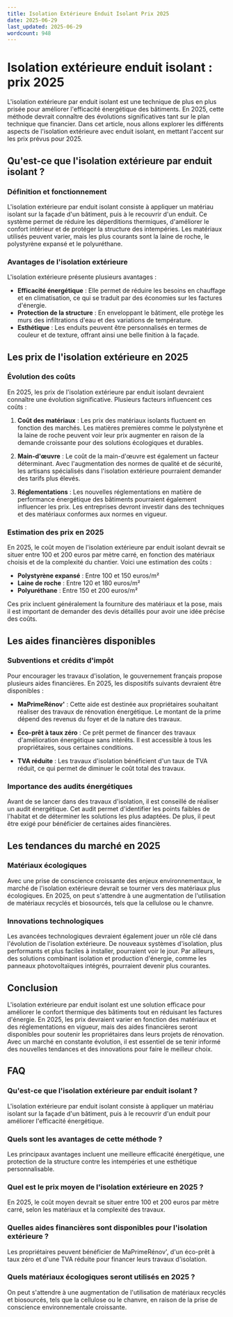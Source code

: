 ```yaml
---
title: Isolation Extérieure Enduit Isolant Prix 2025
date: 2025-06-29
last_updated: 2025-06-29
wordcount: 948
---
```


# Isolation extérieure enduit isolant : prix 2025

L'isolation extérieure par enduit isolant est une technique de plus en plus prisée pour améliorer l'efficacité énergétique des bâtiments. En 2025, cette méthode devrait connaître des évolutions significatives tant sur le plan technique que financier. Dans cet article, nous allons explorer les différents aspects de l'isolation extérieure avec enduit isolant, en mettant l'accent sur les prix prévus pour 2025.

## Qu'est-ce que l'isolation extérieure par enduit isolant ?

### Définition et fonctionnement

L'isolation extérieure par enduit isolant consiste à appliquer un matériau isolant sur la façade d'un bâtiment, puis à le recouvrir d'un enduit. Ce système permet de réduire les déperditions thermiques, d'améliorer le confort intérieur et de protéger la structure des intempéries. Les matériaux utilisés peuvent varier, mais les plus courants sont la laine de roche, le polystyrène expansé et le polyuréthane.

### Avantages de l'isolation extérieure

L'isolation extérieure présente plusieurs avantages :

- **Efficacité énergétique** : Elle permet de réduire les besoins en chauffage et en climatisation, ce qui se traduit par des économies sur les factures d'énergie.
- **Protection de la structure** : En enveloppant le bâtiment, elle protège les murs des infiltrations d'eau et des variations de température.
- **Esthétique** : Les enduits peuvent être personnalisés en termes de couleur et de texture, offrant ainsi une belle finition à la façade.

## Les prix de l'isolation extérieure en 2025

### Évolution des coûts

En 2025, les prix de l'isolation extérieure par enduit isolant devraient connaître une évolution significative. Plusieurs facteurs influencent ces coûts :

1. **Coût des matériaux** : Les prix des matériaux isolants fluctuent en fonction des marchés. Les matières premières comme le polystyrène et la laine de roche peuvent voir leur prix augmenter en raison de la demande croissante pour des solutions écologiques et durables.
   
2. **Main-d'œuvre** : Le coût de la main-d'œuvre est également un facteur déterminant. Avec l'augmentation des normes de qualité et de sécurité, les artisans spécialisés dans l'isolation extérieure pourraient demander des tarifs plus élevés.

3. **Réglementations** : Les nouvelles réglementations en matière de performance énergétique des bâtiments pourraient également influencer les prix. Les entreprises devront investir dans des techniques et des matériaux conformes aux normes en vigueur.

### Estimation des prix en 2025

En 2025, le coût moyen de l'isolation extérieure par enduit isolant devrait se situer entre 100 et 200 euros par mètre carré, en fonction des matériaux choisis et de la complexité du chantier. Voici une estimation des coûts :

- **Polystyrène expansé** : Entre 100 et 150 euros/m²
- **Laine de roche** : Entre 120 et 180 euros/m²
- **Polyuréthane** : Entre 150 et 200 euros/m²

Ces prix incluent généralement la fourniture des matériaux et la pose, mais il est important de demander des devis détaillés pour avoir une idée précise des coûts.

## Les aides financières disponibles

### Subventions et crédits d'impôt

Pour encourager les travaux d'isolation, le gouvernement français propose plusieurs aides financières. En 2025, les dispositifs suivants devraient être disponibles :

- **MaPrimeRénov'** : Cette aide est destinée aux propriétaires souhaitant réaliser des travaux de rénovation énergétique. Le montant de la prime dépend des revenus du foyer et de la nature des travaux.
  
- **Éco-prêt à taux zéro** : Ce prêt permet de financer des travaux d'amélioration énergétique sans intérêts. Il est accessible à tous les propriétaires, sous certaines conditions.

- **TVA réduite** : Les travaux d'isolation bénéficient d'un taux de TVA réduit, ce qui permet de diminuer le coût total des travaux.

### Importance des audits énergétiques

Avant de se lancer dans des travaux d'isolation, il est conseillé de réaliser un audit énergétique. Cet audit permet d'identifier les points faibles de l'habitat et de déterminer les solutions les plus adaptées. De plus, il peut être exigé pour bénéficier de certaines aides financières.

## Les tendances du marché en 2025

### Matériaux écologiques

Avec une prise de conscience croissante des enjeux environnementaux, le marché de l'isolation extérieure devrait se tourner vers des matériaux plus écologiques. En 2025, on peut s'attendre à une augmentation de l'utilisation de matériaux recyclés et biosourcés, tels que la cellulose ou le chanvre.

### Innovations technologiques

Les avancées technologiques devraient également jouer un rôle clé dans l'évolution de l'isolation extérieure. De nouveaux systèmes d'isolation, plus performants et plus faciles à installer, pourraient voir le jour. Par ailleurs, des solutions combinant isolation et production d'énergie, comme les panneaux photovoltaïques intégrés, pourraient devenir plus courantes.

## Conclusion

L'isolation extérieure par enduit isolant est une solution efficace pour améliorer le confort thermique des bâtiments tout en réduisant les factures d'énergie. En 2025, les prix devraient varier en fonction des matériaux et des réglementations en vigueur, mais des aides financières seront disponibles pour soutenir les propriétaires dans leurs projets de rénovation. Avec un marché en constante évolution, il est essentiel de se tenir informé des nouvelles tendances et des innovations pour faire le meilleur choix.

## FAQ

### Qu'est-ce que l'isolation extérieure par enduit isolant ?

L'isolation extérieure par enduit isolant consiste à appliquer un matériau isolant sur la façade d'un bâtiment, puis à le recouvrir d'un enduit pour améliorer l'efficacité énergétique.

### Quels sont les avantages de cette méthode ?

Les principaux avantages incluent une meilleure efficacité énergétique, une protection de la structure contre les intempéries et une esthétique personnalisable.

### Quel est le prix moyen de l'isolation extérieure en 2025 ?

En 2025, le coût moyen devrait se situer entre 100 et 200 euros par mètre carré, selon les matériaux et la complexité des travaux.

### Quelles aides financières sont disponibles pour l'isolation extérieure ?

Les propriétaires peuvent bénéficier de MaPrimeRénov', d'un éco-prêt à taux zéro et d'une TVA réduite pour financer leurs travaux d'isolation.

### Quels matériaux écologiques seront utilisés en 2025 ?

On peut s'attendre à une augmentation de l'utilisation de matériaux recyclés et biosourcés, tels que la cellulose ou le chanvre, en raison de la prise de conscience environnementale croissante.